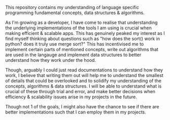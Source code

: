 This repository contains my understanding of language specific programming fundamental concepts, data structures & algorithms.

As I'm growing as a developer, I have come to realise that understanding the underlying implementations of
the tools I am using is crucial when making efficient & scalable apps. This has genuinely peaked my interest as
I find myself thinking about questions such as "how does the sort() work in python? does it truly use merge sort?"
This has incentivised me to implement certain parts of mentioned concepts, write out algorithms that are used
in the langauge and implement data structures to better understand how they work under the hood.

Though, arguably I could just read documentations to understand how they work, I believe that writing them
out will help me to understand the smallest of details that could be overlooked and to solidify my understanding
of the concepts, algorithms & data structures. I will be able to understand what is crucial of these through
trial and error, and make better decisions when efficiency & scalability issues arise in my projects in the future.

Though not 1 of the goals, I might also have the chance to see if there are better implementations such that I can
employ them in my projects.


